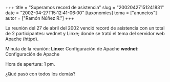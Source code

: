 +++
title = "Superamos record de asistencia"
slug = "20020427151241831"
date = "2002-04-27T15:12:41-06:00"
[taxonomies]
tema = ["anuncios"]
autor = ["Ramón Núñez R."]
+++

La reunión del 27 de abril del 2002 venció record de asistencia con un
total de 2 participantes: wednet y Linxe; donde se trató el tema del
servidor web Apache (httpd).

Minuta de la reunión:
**Linxe:** Configuración de Apache
**wednet:** Configuración de Apache

Hora de apertura: 1 pm.

¿Qué pasó con todos los demás?
